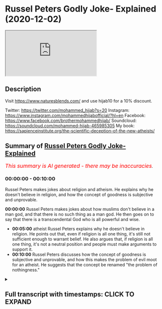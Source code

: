 # Russel Peters Godly Joke- Explained (2020-12-02)

<iframe loading='lazy' src='https://www.youtube.com/embed/LkMx5bmYB2I'></iframe>

## Description

Visit https://www.naturesblends.com/ and use hijab10 for a 10% discount. 

Twitter: https://twitter.com/mohammed_hijab?s=20
Instagram: https://www.instagram.com/mohammedhijabofficial/?hl=en
Facebook: https://www.facebook.com/brothermohammedhijab/
Soundcloud: https://soundcloud.com/mohammed-hijab-465985305
My book: https://sapienceinstitute.org/the-scientific-deception-of-the-new-atheists/

## Summary of [Russel Peters Godly Joke- Explained](https://www.youtube.com/watch?v=LkMx5bmYB2I)


*<span style="color:red; font-size:125%">This summary is AI generated - there may be inaccuracies</span>. [](/)*

### <a onclick="modifyYTiframeseektime('0')">00:00:00</a> - <a onclick="modifyYTiframeseektime('600')">00:10:00</a>

 Russel Peters makes jokes about religion and atheism. He explains why he doesn't believe in religion, and how the concept of goodness is subjective and unprovable.

**<a onclick="modifyYTiframeseektime('0')">00:00:00</a>** Russel Peters makes jokes about how muslims don't believe in a man god, and that there is no such thing as a man god. He then goes on to say that there is a transcendental God who is all powerful and wise.
* **<a onclick="modifyYTiframeseektime('300')">00:05:00</a>**  atheist Russel Peters explains why he doesn't believe in religion. He points out that, even if religion is all one thing, it's still not sufficient enough to warrant belief. He also argues that, if religion is all one thing, it's not a neutral position and people must make arguments to support it.
* **<a onclick="modifyYTiframeseektime('600')">00:10:00</a>** Russel Peters discusses how the concept of goodness is subjective and unprovable, and how this makes the problem of evil moot for an atheist. He suggests that the concept be renamed "the problem of nothingness."

<details><summary><h2>Full transcript with timestamps: CLICK TO EXPAND</h2></summary>

<a onclick="modifyYTiframeseektime('5')">0:00:05</a> is the hijab 10  
<a onclick="modifyYTiframeseektime('7')">0:00:07</a> discount code for 10 discount on a wide  
<a onclick="modifyYTiframeseektime('9')">0:00:09</a> range of products including  
<a onclick="modifyYTiframeseektime('11')">0:00:11</a> premium ethiopian black seed products  
<a onclick="modifyYTiframeseektime('13')">0:00:13</a> assalamu alaikum warahmatullahi  
<a onclick="modifyYTiframeseektime('20')">0:00:20</a> yes there is something different yes  
<a onclick="modifyYTiframeseektime('22')">0:00:22</a> there is something unusual  
<a onclick="modifyYTiframeseektime('24')">0:00:24</a> yes there is something that might be a  
<a onclick="modifyYTiframeseektime('26')">0:00:26</a> little bit irritating but don't worry  
<a onclick="modifyYTiframeseektime('28')">0:00:28</a> we'll get rid of ali dawa  
<a onclick="modifyYTiframeseektime('33')">0:00:33</a> today guys what we're going to be doing  
<a onclick="modifyYTiframeseektime('35')">0:00:35</a> is we're going to be responding to some  
<a onclick="modifyYTiframeseektime('37')">0:00:37</a> of the comments made by  
<a onclick="modifyYTiframeseektime('38')">0:00:38</a> a comedian by the name of russell peters  
<a onclick="modifyYTiframeseektime('41')">0:00:41</a> so let's see some of his comments ali  
<a onclick="modifyYTiframeseektime('43')">0:00:43</a> and let's uh comment on those  
<a onclick="modifyYTiframeseektime('45')">0:00:45</a> okay let's do that inshallah yeah okay  
<a onclick="modifyYTiframeseektime('48')">0:00:48</a> so this video was sent to me by brother  
<a onclick="modifyYTiframeseektime('49')">0:00:49</a> and i thought  
<a onclick="modifyYTiframeseektime('51')">0:00:51</a> let's go for inshallah because he's  
<a onclick="modifyYTiframeseektime('52')">0:00:52</a> claimed to be an atheist  
<a onclick="modifyYTiframeseektime('54')">0:00:54</a> really well yeah because he was  
<a onclick="modifyYTiframeseektime('55')">0:00:55</a> essentially an atheist i am as well  
<a onclick="modifyYTiframeseektime('57')">0:00:57</a> yeah you ready yeah uh and he really  
<a onclick="modifyYTiframeseektime('60')">0:01:00</a> you know i remember this one routine  
<a onclick="modifyYTiframeseektime('62')">0:01:02</a> about the you know  
<a onclick="modifyYTiframeseektime('64')">0:01:04</a> whenever you go to a funeral at some  
<a onclick="modifyYTiframeseektime('66')">0:01:06</a> point someone's gonna say  
<a onclick="modifyYTiframeseektime('68')">0:01:08</a> i know he's up there looking down at us  
<a onclick="modifyYTiframeseektime('69')">0:01:09</a> and smiling yeah  
<a onclick="modifyYTiframeseektime('71')">0:01:11</a> you know i was like there is no up there  
<a onclick="modifyYTiframeseektime('73')">0:01:13</a> yeah he's he's probably down there  
<a onclick="modifyYTiframeseektime('75')">0:01:15</a> looking up at us religion has  
<a onclick="modifyYTiframeseektime('79')">0:01:19</a> convinced that there's an invisible man  
<a onclick="modifyYTiframeseektime('81')">0:01:21</a> and is living in the sky exactly  
<a onclick="modifyYTiframeseektime('82')">0:01:22</a> he's watching everything you do but he's  
<a onclick="modifyYTiframeseektime('84')">0:01:24</a> particularly keen on what you do with  
<a onclick="modifyYTiframeseektime('85')">0:01:25</a> your penis  
<a onclick="modifyYTiframeseektime('86')">0:01:26</a> okay let's take a step at a time yeah  
<a onclick="modifyYTiframeseektime('89')">0:01:29</a> yeah so  
<a onclick="modifyYTiframeseektime('90')">0:01:30</a> what i'm starting to realize is this  
<a onclick="modifyYTiframeseektime('91')">0:01:31</a> year so we know in the west for example  
<a onclick="modifyYTiframeseektime('94')">0:01:34</a> a lot of people have turned their back  
<a onclick="modifyYTiframeseektime('96')">0:01:36</a> to christianity yeah due to secularism  
<a onclick="modifyYTiframeseektime('98')">0:01:38</a> and  
<a onclick="modifyYTiframeseektime('98')">0:01:38</a> or the i think what they do a lot of  
<a onclick="modifyYTiframeseektime('101')">0:01:41</a> people do is like  
<a onclick="modifyYTiframeseektime('102')">0:01:42</a> they have a bad experience i think this  
<a onclick="modifyYTiframeseektime('104')">0:01:44</a> is human psychology they have a bad  
<a onclick="modifyYTiframeseektime('105')">0:01:45</a> experience with something  
<a onclick="modifyYTiframeseektime('106')">0:01:46</a> and then they paint everybody the same  
<a onclick="modifyYTiframeseektime('108')">0:01:48</a> so i think where he's coming from is  
<a onclick="modifyYTiframeseektime('110')">0:01:50</a> like it's the same thing because we hear  
<a onclick="modifyYTiframeseektime('111')">0:01:51</a> over and over again with atheists  
<a onclick="modifyYTiframeseektime('112')">0:01:52</a> oh yeah you guys believe in a man in the  
<a onclick="modifyYTiframeseektime('114')">0:01:54</a> sky well that's not really the case  
<a onclick="modifyYTiframeseektime('116')">0:01:56</a> as muslims do we believe in a man in the  
<a onclick="modifyYTiframeseektime('118')">0:01:58</a> sky or this  
<a onclick="modifyYTiframeseektime('120')">0:02:00</a> invisible being or etc because it's  
<a onclick="modifyYTiframeseektime('122')">0:02:02</a> something islamically  
<a onclick="modifyYTiframeseektime('123')">0:02:03</a> we actually laugh at you know we say  
<a onclick="modifyYTiframeseektime('125')">0:02:05</a> look this is actually nonsense  
<a onclick="modifyYTiframeseektime('127')">0:02:07</a> so what would you say to it let's let's  
<a onclick="modifyYTiframeseektime('129')">0:02:09</a> let's imagine russell peters is watching  
<a onclick="modifyYTiframeseektime('131')">0:02:11</a> this  
<a onclick="modifyYTiframeseektime('131')">0:02:11</a> right what would you say to him do you  
<a onclick="modifyYTiframeseektime('133')">0:02:13</a> as a muslim believe in a man in the sky  
<a onclick="modifyYTiframeseektime('136')">0:02:16</a> well if that's the god he doesn't  
<a onclick="modifyYTiframeseektime('137')">0:02:17</a> believe in then that's the god we all  
<a onclick="modifyYTiframeseektime('139')">0:02:19</a> don't believe in as muslims as well  
<a onclick="modifyYTiframeseektime('140')">0:02:20</a> yeah i mean right i mean  
<a onclick="modifyYTiframeseektime('144')">0:02:24</a> you know people don't realize that when  
<a onclick="modifyYTiframeseektime('146')">0:02:26</a> you come into islam you say two things  
<a onclick="modifyYTiframeseektime('148')">0:02:28</a> you say  
<a onclick="modifyYTiframeseektime('152')">0:02:32</a> and then obviously  
<a onclick="modifyYTiframeseektime('155')">0:02:35</a> so i testify that there's no god worthy  
<a onclick="modifyYTiframeseektime('158')">0:02:38</a> of worship  
<a onclick="modifyYTiframeseektime('159')">0:02:39</a> except for allah and that muhammad is  
<a onclick="modifyYTiframeseektime('160')">0:02:40</a> his messenger but the first part of that  
<a onclick="modifyYTiframeseektime('162')">0:02:42</a> is a negation  
<a onclick="modifyYTiframeseektime('164')">0:02:44</a> right so there is no god  
<a onclick="modifyYTiframeseektime('167')">0:02:47</a> worthy of worship except for allah right  
<a onclick="modifyYTiframeseektime('171')">0:02:51</a> so this negation actually cancels out  
<a onclick="modifyYTiframeseektime('174')">0:02:54</a> all anthropomorphic understandings of  
<a onclick="modifyYTiframeseektime('177')">0:02:57</a> god meaning so it's not right he can  
<a onclick="modifyYTiframeseektime('178')">0:02:58</a> come the same  
<a onclick="modifyYTiframeseektime('179')">0:02:59</a> or are you saying that you don't believe  
<a onclick="modifyYTiframeseektime('181')">0:03:01</a> in any other man gods  
<a onclick="modifyYTiframeseektime('182')">0:03:02</a> but the man good we don't believe in a  
<a onclick="modifyYTiframeseektime('184')">0:03:04</a> man god okay so we don't we don't  
<a onclick="modifyYTiframeseektime('185')">0:03:05</a> believe in any man god right because  
<a onclick="modifyYTiframeseektime('187')">0:03:07</a> you're special we don't believe in so no  
<a onclick="modifyYTiframeseektime('189')">0:03:09</a> man gods but our man god is different  
<a onclick="modifyYTiframeseektime('192')">0:03:12</a> no we don't believe in any man can be  
<a onclick="modifyYTiframeseektime('194')">0:03:14</a> god in fact  
<a onclick="modifyYTiframeseektime('195')">0:03:15</a> we don't think it's intelligible  
<a onclick="modifyYTiframeseektime('196')">0:03:16</a> conceivable or pardonable  
<a onclick="modifyYTiframeseektime('199')">0:03:19</a> that we can point at any man with a date  
<a onclick="modifyYTiframeseektime('201')">0:03:21</a> of birth and say that that  
<a onclick="modifyYTiframeseektime('202')">0:03:22</a> man is god okay i mean you're right  
<a onclick="modifyYTiframeseektime('204')">0:03:24</a> edward  
<a onclick="modifyYTiframeseektime('205')">0:03:25</a> so anyone with a date of birth that you  
<a onclick="modifyYTiframeseektime('207')">0:03:27</a> look at and you point to that person  
<a onclick="modifyYTiframeseektime('209')">0:03:29</a> yes we can't point to anybody like that  
<a onclick="modifyYTiframeseektime('211')">0:03:31</a> and say that that person is god because  
<a onclick="modifyYTiframeseektime('213')">0:03:33</a> god is by definition pre-eternal  
<a onclick="modifyYTiframeseektime('216')">0:03:36</a> and post-eternal god is the necessary  
<a onclick="modifyYTiframeseektime('219')">0:03:39</a> being  
<a onclick="modifyYTiframeseektime('220')">0:03:40</a> the sovereign  
<a onclick="modifyYTiframeseektime('224')">0:03:44</a> i made a joke it just went over there i  
<a onclick="modifyYTiframeseektime('225')">0:03:45</a> called edward i called you edward  
<a onclick="modifyYTiframeseektime('228')">0:03:48</a> because you used such a sophisticated  
<a onclick="modifyYTiframeseektime('230')">0:03:50</a> language and you sounded like an edward  
<a onclick="modifyYTiframeseektime('231')">0:03:51</a> i'm sorry  
<a onclick="modifyYTiframeseektime('233')">0:03:53</a> it was a joke that went bad why are you  
<a onclick="modifyYTiframeseektime('234')">0:03:54</a> saying that you know  
<a onclick="modifyYTiframeseektime('236')">0:03:56</a> us ethnics can't say clever  
<a onclick="modifyYTiframeseektime('242')">0:04:02</a> so um yeah it's not possible that so  
<a onclick="modifyYTiframeseektime('245')">0:04:05</a> we don't look at any human being and say  
<a onclick="modifyYTiframeseektime('246')">0:04:06</a> that's god in fact the quran is candid  
<a onclick="modifyYTiframeseektime('248')">0:04:08</a> about this  
<a onclick="modifyYTiframeseektime('249')">0:04:09</a> issue the quran is unequivocal about the  
<a onclick="modifyYTiframeseektime('251')">0:04:11</a> issue that there is no human being that  
<a onclick="modifyYTiframeseektime('253')">0:04:13</a> can be god  
<a onclick="modifyYTiframeseektime('254')">0:04:14</a> so we also reject that kind of god  
<a onclick="modifyYTiframeseektime('257')">0:04:17</a> with him we're on the same page on that  
<a onclick="modifyYTiframeseektime('259')">0:04:19</a> we'd reject a man god looking up and  
<a onclick="modifyYTiframeseektime('261')">0:04:21</a> pointing out  
<a onclick="modifyYTiframeseektime('261')">0:04:21</a> you know us from the sky whatever it may  
<a onclick="modifyYTiframeseektime('263')">0:04:23</a> be we do believe in a transcendental god  
<a onclick="modifyYTiframeseektime('266')">0:04:26</a> we do believe in a god that is all  
<a onclick="modifyYTiframeseektime('267')">0:04:27</a> powerful or wise or knowledgeable  
<a onclick="modifyYTiframeseektime('270')">0:04:30</a> because we look at the fact that the  
<a onclick="modifyYTiframeseektime('272')">0:04:32</a> universe  
<a onclick="modifyYTiframeseektime('272')">0:04:32</a> is in is finely tuned we look at the  
<a onclick="modifyYTiframeseektime('275')">0:04:35</a> fact that the universe  
<a onclick="modifyYTiframeseektime('276')">0:04:36</a> has laws and we attribute to that a law  
<a onclick="modifyYTiframeseektime('279')">0:04:39</a> maker  
<a onclick="modifyYTiframeseektime('280')">0:04:40</a> yeah that's as simple as that really we  
<a onclick="modifyYTiframeseektime('281')">0:04:41</a> attribute a lawmaker with intelligence  
<a onclick="modifyYTiframeseektime('284')">0:04:44</a> uh with power and it's not the case i'm  
<a onclick="modifyYTiframeseektime('287')">0:04:47</a> a new atheist and he's really kind of  
<a onclick="modifyYTiframeseektime('288')">0:04:48</a> regurgitating new atheist jargon here  
<a onclick="modifyYTiframeseektime('290')">0:04:50</a> they usually straw man religion before  
<a onclick="modifyYTiframeseektime('293')">0:04:53</a> they can  
<a onclick="modifyYTiframeseektime('293')">0:04:53</a> try and attack it these conceptions of  
<a onclick="modifyYTiframeseektime('296')">0:04:56</a> god is something we don't accept  
<a onclick="modifyYTiframeseektime('297')">0:04:57</a> exactly i might go to church and i'd be  
<a onclick="modifyYTiframeseektime('299')">0:04:59</a> like doesn't add up to me in here  
<a onclick="modifyYTiframeseektime('301')">0:05:01</a> just something seems off and  
<a onclick="modifyYTiframeseektime('304')">0:05:04</a> and i had questions and you weren't  
<a onclick="modifyYTiframeseektime('306')">0:05:06</a> allowed to ask questions  
<a onclick="modifyYTiframeseektime('308')">0:05:08</a> and i'm like well that seems a little  
<a onclick="modifyYTiframeseektime('310')">0:05:10</a> odd okay so  
<a onclick="modifyYTiframeseektime('312')">0:05:12</a> asking questions maybe he's talking  
<a onclick="modifyYTiframeseektime('314')">0:05:14</a> about  
<a onclick="modifyYTiframeseektime('316')">0:05:16</a> christianity um god knows  
<a onclick="modifyYTiframeseektime('319')">0:05:19</a> medieval times where you know they were  
<a onclick="modifyYTiframeseektime('322')">0:05:22</a> i found a mistake in  
<a onclick="modifyYTiframeseektime('323')">0:05:23</a> burning people who are involved in  
<a onclick="modifyYTiframeseektime('324')">0:05:24</a> science and all these kind of things  
<a onclick="modifyYTiframeseektime('326')">0:05:26</a> so is he coming from the angle where  
<a onclick="modifyYTiframeseektime('328')">0:05:28</a> he's saying well hold on a second i want  
<a onclick="modifyYTiframeseektime('329')">0:05:29</a> to ask questions you don't even allow me  
<a onclick="modifyYTiframeseektime('330')">0:05:30</a> to ask questions then you want me to  
<a onclick="modifyYTiframeseektime('331')">0:05:31</a> believe in that  
<a onclick="modifyYTiframeseektime('332')">0:05:32</a> to be fair even to christianity i don't  
<a onclick="modifyYTiframeseektime('333')">0:05:33</a> even think it's like i wouldn't even  
<a onclick="modifyYTiframeseektime('335')">0:05:35</a> characterize it like that you know  
<a onclick="modifyYTiframeseektime('337')">0:05:37</a> obviously people point out to galileo as  
<a onclick="modifyYTiframeseektime('340')">0:05:40</a> um but most historians of science they  
<a onclick="modifyYTiframeseektime('342')">0:05:42</a> don't see that as  
<a onclick="modifyYTiframeseektime('343')">0:05:43</a> because he said we spoke of the  
<a onclick="modifyYTiframeseektime('345')">0:05:45</a> heliocentric model there's a lot more  
<a onclick="modifyYTiframeseektime('347')">0:05:47</a> that came into it  
<a onclick="modifyYTiframeseektime('348')">0:05:48</a> i don't think any rational actor in the  
<a onclick="modifyYTiframeseektime('350')">0:05:50</a> world doesn't allow  
<a onclick="modifyYTiframeseektime('352')">0:05:52</a> or a community of rational people don't  
<a onclick="modifyYTiframeseektime('354')">0:05:54</a> allow questions to be asked  
<a onclick="modifyYTiframeseektime('356')">0:05:56</a> certain things would be even christians  
<a onclick="modifyYTiframeseektime('357')">0:05:57</a> and jews and muslims  
<a onclick="modifyYTiframeseektime('359')">0:05:59</a> religious people we have been asking  
<a onclick="modifyYTiframeseektime('360')">0:06:00</a> critical questions for  
<a onclick="modifyYTiframeseektime('362')">0:06:02</a> god god knows how long that is so i  
<a onclick="modifyYTiframeseektime('365')">0:06:05</a> don't even accept his anecdote as  
<a onclick="modifyYTiframeseektime('367')">0:06:07</a> generalizable right it's sometimes it  
<a onclick="modifyYTiframeseektime('369')">0:06:09</a> can be true that okay well maybe he's  
<a onclick="modifyYTiframeseektime('371')">0:06:11</a> asked some certain questions about the  
<a onclick="modifyYTiframeseektime('372')">0:06:12</a> trinity or certain question about the  
<a onclick="modifyYTiframeseektime('374')">0:06:14</a> man god  
<a onclick="modifyYTiframeseektime('374')">0:06:14</a> and he wasn't given a satisfactory  
<a onclick="modifyYTiframeseektime('376')">0:06:16</a> answer and we don't think christianity  
<a onclick="modifyYTiframeseektime('378')">0:06:18</a> has satisfactory answers for those  
<a onclick="modifyYTiframeseektime('380')">0:06:20</a> questions because remember they do  
<a onclick="modifyYTiframeseektime('381')">0:06:21</a> believe in a man god  
<a onclick="modifyYTiframeseektime('382')">0:06:22</a> but once again we shouldn't kind of  
<a onclick="modifyYTiframeseektime('384')">0:06:24</a> superimpose christian ideas on islam  
<a onclick="modifyYTiframeseektime('387')">0:06:27</a> and that's what i think he's done he  
<a onclick="modifyYTiframeseektime('388')">0:06:28</a> said religion is all one thing  
<a onclick="modifyYTiframeseektime('390')">0:06:30</a> um and basically it's all it's all one  
<a onclick="modifyYTiframeseektime('393')">0:06:33</a> kind of thing and  
<a onclick="modifyYTiframeseektime('394')">0:06:34</a> it's it's really not so he's not being  
<a onclick="modifyYTiframeseektime('396')">0:06:36</a> sophisticated in his response here  
<a onclick="modifyYTiframeseektime('397')">0:06:37</a> yeah exactly you know i think i think  
<a onclick="modifyYTiframeseektime('399')">0:06:39</a> sometimes i believe some certain  
<a onclick="modifyYTiframeseektime('401')">0:06:41</a> atheists they  
<a onclick="modifyYTiframeseektime('402')">0:06:42</a> they're looking for an excuse not to  
<a onclick="modifyYTiframeseektime('404')">0:06:44</a> believe and they  
<a onclick="modifyYTiframeseektime('405')">0:06:45</a> have one bad experience and they'll be  
<a onclick="modifyYTiframeseektime('406')">0:06:46</a> like okay i'll hold onto this for the  
<a onclick="modifyYTiframeseektime('407')">0:06:47</a> rest of my life if anybody asks me why  
<a onclick="modifyYTiframeseektime('408')">0:06:48</a> not  
<a onclick="modifyYTiframeseektime('409')">0:06:49</a> oh this is the reason why and sometimes  
<a onclick="modifyYTiframeseektime('411')">0:06:51</a> fooling yourself you know because then  
<a onclick="modifyYTiframeseektime('412')">0:06:52</a> they the signs of god around you let's  
<a onclick="modifyYTiframeseektime('414')">0:06:54</a> suppose christianity or whether they  
<a onclick="modifyYTiframeseektime('415')">0:06:55</a> didn't  
<a onclick="modifyYTiframeseektime('416')">0:06:56</a> tell you uh like for example you know  
<a onclick="modifyYTiframeseektime('417')">0:06:57</a> how many people we know that came to  
<a onclick="modifyYTiframeseektime('418')">0:06:58</a> islam yeah in the church they didn't let  
<a onclick="modifyYTiframeseektime('419')">0:06:59</a> me ask they didn't go and say okay i'm  
<a onclick="modifyYTiframeseektime('420')">0:07:00</a> to be an atheist they said no  
<a onclick="modifyYTiframeseektime('422')">0:07:02</a> there has to be a creator it's just this  
<a onclick="modifyYTiframeseektime('423')">0:07:03</a> doesn't make sense to me they're not  
<a onclick="modifyYTiframeseektime('425')">0:07:05</a> allowing me to ask questions okay i'll  
<a onclick="modifyYTiframeseektime('426')">0:07:06</a> go to another church and ask questions  
<a onclick="modifyYTiframeseektime('427')">0:07:07</a> it's not sufficient enough  
<a onclick="modifyYTiframeseektime('428')">0:07:08</a> you don't just hold that on and be like  
<a onclick="modifyYTiframeseektime('430')">0:07:10</a> okay i think it's like a card that you  
<a onclick="modifyYTiframeseektime('432')">0:07:12</a> use where  
<a onclick="modifyYTiframeseektime('432')">0:07:12</a> you make your nest feel better and be  
<a onclick="modifyYTiframeseektime('434')">0:07:14</a> like no no you know i seek the truth  
<a onclick="modifyYTiframeseektime('436')">0:07:16</a> they didn't give me so  
<a onclick="modifyYTiframeseektime('437')">0:07:17</a> i'm just going to live my life how i  
<a onclick="modifyYTiframeseektime('438')">0:07:18</a> want to see good point  
<a onclick="modifyYTiframeseektime('441')">0:07:21</a> because the the signs of allah you know  
<a onclick="modifyYTiframeseektime('443')">0:07:23</a> verses over versus what it talks about  
<a onclick="modifyYTiframeseektime('445')">0:07:25</a> even  
<a onclick="modifyYTiframeseektime('445')">0:07:25</a> in your own self you know if you're not  
<a onclick="modifyYTiframeseektime('447')">0:07:27</a> going to question that i don't know man  
<a onclick="modifyYTiframeseektime('449')">0:07:29</a> i feel you i'm an atheist myself yeah i  
<a onclick="modifyYTiframeseektime('451')">0:07:31</a> mean i was probably a jew at some point  
<a onclick="modifyYTiframeseektime('452')">0:07:32</a> i was raised jewish actually yeah i was  
<a onclick="modifyYTiframeseektime('454')">0:07:34</a> raised jewish but at one point i mean i  
<a onclick="modifyYTiframeseektime('455')">0:07:35</a> haven't gone to a synagogue and  
<a onclick="modifyYTiframeseektime('457')">0:07:37</a> he paused it just one thing i he says  
<a onclick="modifyYTiframeseektime('459')">0:07:39</a> you're probably a jew at one point so  
<a onclick="modifyYTiframeseektime('461')">0:07:41</a> i think there's an assumption here which  
<a onclick="modifyYTiframeseektime('462')">0:07:42</a> is that whenever he thinks that  
<a onclick="modifyYTiframeseektime('465')">0:07:45</a> socialization can only happen towards  
<a onclick="modifyYTiframeseektime('467')">0:07:47</a> religion and you can't be socialized  
<a onclick="modifyYTiframeseektime('468')">0:07:48</a> into atheism  
<a onclick="modifyYTiframeseektime('470')">0:07:50</a> you know to be honest one time i'll tell  
<a onclick="modifyYTiframeseektime('471')">0:07:51</a> you something interesting right um  
<a onclick="modifyYTiframeseektime('474')">0:07:54</a> i was doing something when i was working  
<a onclick="modifyYTiframeseektime('475')">0:07:55</a> as a teacher i was asking the kids in my  
<a onclick="modifyYTiframeseektime('478')">0:07:58</a> classroom  
<a onclick="modifyYTiframeseektime('479')">0:07:59</a> i was asking them if they knew what  
<a onclick="modifyYTiframeseektime('480')">0:08:00</a> atheism was and if they knew what  
<a onclick="modifyYTiframeseektime('482')">0:08:02</a> christianity was and  
<a onclick="modifyYTiframeseektime('483')">0:08:03</a> all those things because there were key  
<a onclick="modifyYTiframeseektime('484')">0:08:04</a> terms right and then i asked follow-up  
<a onclick="modifyYTiframeseektime('486')">0:08:06</a> questions who would identify as an  
<a onclick="modifyYTiframeseektime('487')">0:08:07</a> atheist who'd identifies  
<a onclick="modifyYTiframeseektime('489')">0:08:09</a> uh christian who and so on and i would  
<a onclick="modifyYTiframeseektime('492')">0:08:12</a> say the majority of kids in the  
<a onclick="modifyYTiframeseektime('493')">0:08:13</a> classroom put their hands up  
<a onclick="modifyYTiframeseektime('495')">0:08:15</a> in identifying as an atheist then i said  
<a onclick="modifyYTiframeseektime('497')">0:08:17</a> what is atheism and those same kids  
<a onclick="modifyYTiframeseektime('499')">0:08:19</a> that put their hands up when when i  
<a onclick="modifyYTiframeseektime('501')">0:08:21</a> asked them what is atheism  
<a onclick="modifyYTiframeseektime('503')">0:08:23</a> sorry what would you identify as they  
<a onclick="modifyYTiframeseektime('506')">0:08:26</a> didn't know what atheism  
<a onclick="modifyYTiframeseektime('507')">0:08:27</a> entailed in in even a basic way  
<a onclick="modifyYTiframeseektime('510')">0:08:30</a> so you can be socialized into atheism  
<a onclick="modifyYTiframeseektime('512')">0:08:32</a> just as you can be socialized into  
<a onclick="modifyYTiframeseektime('513')">0:08:33</a> christianity  
<a onclick="modifyYTiframeseektime('514')">0:08:34</a> it's it's this um this idea of  
<a onclick="modifyYTiframeseektime('517')">0:08:37</a> neutrality has to be argued for  
<a onclick="modifyYTiframeseektime('519')">0:08:39</a> if you want to say that well atheism is  
<a onclick="modifyYTiframeseektime('521')">0:08:41</a> a neutral  
<a onclick="modifyYTiframeseektime('523')">0:08:43</a> thing yeah but you have to argue that  
<a onclick="modifyYTiframeseektime('524')">0:08:44</a> that is the case are people born  
<a onclick="modifyYTiframeseektime('526')">0:08:46</a> believing in atheism because  
<a onclick="modifyYTiframeseektime('528')">0:08:48</a> actually there were studies was it was  
<a onclick="modifyYTiframeseektime('530')">0:08:50</a> oxford university yeah  
<a onclick="modifyYTiframeseektime('531')">0:08:51</a> 2011 the anthropological society they  
<a onclick="modifyYTiframeseektime('533')">0:08:53</a> said that most people are born believing  
<a onclick="modifyYTiframeseektime('535')">0:08:55</a> in high power  
<a onclick="modifyYTiframeseektime('536')">0:08:56</a> so so we can say the neutral position is  
<a onclick="modifyYTiframeseektime('537')">0:08:57</a> you're all believers right but  
<a onclick="modifyYTiframeseektime('539')">0:08:59</a> as an intellectual position as an  
<a onclick="modifyYTiframeseektime('540')">0:09:00</a> intellectual position we both have to  
<a onclick="modifyYTiframeseektime('542')">0:09:02</a> make arguments  
<a onclick="modifyYTiframeseektime('543')">0:09:03</a> we have to show why that is the neutral  
<a onclick="modifyYTiframeseektime('544')">0:09:04</a> position but he hasn't done that he  
<a onclick="modifyYTiframeseektime('546')">0:09:06</a> assumes that to be the case  
<a onclick="modifyYTiframeseektime('548')">0:09:08</a> yeah but he hasn't shown any evidence  
<a onclick="modifyYTiframeseektime('549')">0:09:09</a> for it yeah exactly it's true very very  
<a onclick="modifyYTiframeseektime('551')">0:09:11</a> important  
<a onclick="modifyYTiframeseektime('552')">0:09:12</a> but my whole goal is just listen at the  
<a onclick="modifyYTiframeseektime('554')">0:09:14</a> end of the day  
<a onclick="modifyYTiframeseektime('555')">0:09:15</a> did i do good things and nice things for  
<a onclick="modifyYTiframeseektime('557')">0:09:17</a> people when i was here that's all i care  
<a onclick="modifyYTiframeseektime('559')">0:09:19</a> about yeah  
<a onclick="modifyYTiframeseektime('560')">0:09:20</a> and i think we can end on this point  
<a onclick="modifyYTiframeseektime('561')">0:09:21</a> here this what he just mentioned did i  
<a onclick="modifyYTiframeseektime('563')">0:09:23</a> do good things that's what i care about  
<a onclick="modifyYTiframeseektime('567')">0:09:27</a> we've discussed this before what's good  
<a onclick="modifyYTiframeseektime('568')">0:09:28</a> thing good who defines what goodness is  
<a onclick="modifyYTiframeseektime('570')">0:09:30</a> good who does who do you prioritize  
<a onclick="modifyYTiframeseektime('572')">0:09:32</a> being good too right and if we think  
<a onclick="modifyYTiframeseektime('574')">0:09:34</a> about in our  
<a onclick="modifyYTiframeseektime('575')">0:09:35</a> sense like we live here and on this  
<a onclick="modifyYTiframeseektime('576')">0:09:36</a> planet on this earth  
<a onclick="modifyYTiframeseektime('578')">0:09:38</a> being good i think what would you say  
<a onclick="modifyYTiframeseektime('580')">0:09:40</a> who should you be the most kind to  
<a onclick="modifyYTiframeseektime('582')">0:09:42</a> let's let's put it like who would you  
<a onclick="modifyYTiframeseektime('583')">0:09:43</a> say you should be the most kind to who  
<a onclick="modifyYTiframeseektime('584')">0:09:44</a> deserves your  
<a onclick="modifyYTiframeseektime('585')">0:09:45</a> most gratitude and kindness and for you  
<a onclick="modifyYTiframeseektime('587')">0:09:47</a> to obey like  
<a onclick="modifyYTiframeseektime('588')">0:09:48</a> let's not let's particularly got out the  
<a onclick="modifyYTiframeseektime('590')">0:09:50</a> picture for a second who would you say  
<a onclick="modifyYTiframeseektime('591')">0:09:51</a> like  
<a onclick="modifyYTiframeseektime('592')">0:09:52</a> me i was like my parents okay yeah and  
<a onclick="modifyYTiframeseektime('594')">0:09:54</a> then uh maybe after that  
<a onclick="modifyYTiframeseektime('596')">0:09:56</a> i don't know maybe my brother i don't  
<a onclick="modifyYTiframeseektime('597')">0:09:57</a> know maybe then my wife or my kids i  
<a onclick="modifyYTiframeseektime('599')">0:09:59</a> don't know yeah  
<a onclick="modifyYTiframeseektime('600')">0:10:00</a> there's hierarchy yeah because you know  
<a onclick="modifyYTiframeseektime('601')">0:10:01</a> okay well the thing is we believe in a  
<a onclick="modifyYTiframeseektime('603')">0:10:03</a> creator  
<a onclick="modifyYTiframeseektime('604')">0:10:04</a> then the definition a lot of people come  
<a onclick="modifyYTiframeseektime('607')">0:10:07</a> and ask this question okay you know  
<a onclick="modifyYTiframeseektime('608')">0:10:08</a> mother teresa where she going to go i'm  
<a onclick="modifyYTiframeseektime('610')">0:10:10</a> like look if you understand what shirk  
<a onclick="modifyYTiframeseektime('611')">0:10:11</a> is  
<a onclick="modifyYTiframeseektime('612')">0:10:12</a> and what the what shirk means if you are  
<a onclick="modifyYTiframeseektime('615')">0:10:15</a> good to everybody if ali dawa is good to  
<a onclick="modifyYTiframeseektime('617')">0:10:17</a> everyone charitable everybody loves  
<a onclick="modifyYTiframeseektime('618')">0:10:18</a> alidawah his child children he helps  
<a onclick="modifyYTiframeseektime('620')">0:10:20</a> everybody  
<a onclick="modifyYTiframeseektime('621')">0:10:21</a> when he goes home he insults his mom he  
<a onclick="modifyYTiframeseektime('622')">0:10:22</a> beats his mom up is ali dawa a good  
<a onclick="modifyYTiframeseektime('624')">0:10:24</a> person  
<a onclick="modifyYTiframeseektime('625')">0:10:25</a> everyone's going to say no hold on a  
<a onclick="modifyYTiframeseektime('627')">0:10:27</a> second i'm good to everybody then how do  
<a onclick="modifyYTiframeseektime('629')">0:10:29</a> you expect the treatment of entering  
<a onclick="modifyYTiframeseektime('630')">0:10:30</a> paradise in the hereafter when you're  
<a onclick="modifyYTiframeseektime('631')">0:10:31</a> going to go to god and say god i was  
<a onclick="modifyYTiframeseektime('632')">0:10:32</a> good to every  
<a onclick="modifyYTiframeseektime('633')">0:10:33</a> everyone i was good to but you  
<a onclick="modifyYTiframeseektime('635')">0:10:35</a> disobeying the commandments  
<a onclick="modifyYTiframeseektime('637')">0:10:37</a> of allah um and not acknowledging him  
<a onclick="modifyYTiframeseektime('640')">0:10:40</a> and not  
<a onclick="modifyYTiframeseektime('641')">0:10:41</a> maybe some some people who hate god then  
<a onclick="modifyYTiframeseektime('643')">0:10:43</a> how are you a good person i think we  
<a onclick="modifyYTiframeseektime('645')">0:10:45</a> need to understand the redefine what is  
<a onclick="modifyYTiframeseektime('647')">0:10:47</a> good  
<a onclick="modifyYTiframeseektime('647')">0:10:47</a> well it's a good point i mean at the end  
<a onclick="modifyYTiframeseektime('649')">0:10:49</a> of the day like you say um  
<a onclick="modifyYTiframeseektime('651')">0:10:51</a> goodness is a metaphysic it's not  
<a onclick="modifyYTiframeseektime('652')">0:10:52</a> something which is empirically uh  
<a onclick="modifyYTiframeseektime('654')">0:10:54</a> justified  
<a onclick="modifyYTiframeseektime('654')">0:10:54</a> you can't put goodness under a  
<a onclick="modifyYTiframeseektime('656')">0:10:56</a> microscope and so  
<a onclick="modifyYTiframeseektime('658')">0:10:58</a> yeah you can't put goodness under from  
<a onclick="modifyYTiframeseektime('659')">0:10:59</a> his point of view goodness doesn't exist  
<a onclick="modifyYTiframeseektime('662')">0:11:02</a> if you're a materialist naturalist  
<a onclick="modifyYTiframeseektime('664')">0:11:04</a> materialist okay  
<a onclick="modifyYTiframeseektime('665')">0:11:05</a> atheist you can't actually talk about  
<a onclick="modifyYTiframeseektime('668')">0:11:08</a> morality in any meaningful objectively  
<a onclick="modifyYTiframeseektime('671')">0:11:11</a> objectively meaningful way because you  
<a onclick="modifyYTiframeseektime('673')">0:11:13</a> can't put morality under a microscope  
<a onclick="modifyYTiframeseektime('675')">0:11:15</a> and so goodness is going to be totally  
<a onclick="modifyYTiframeseektime('678')">0:11:18</a> subjective  
<a onclick="modifyYTiframeseektime('679')">0:11:19</a> it's going to be something which is a  
<a onclick="modifyYTiframeseektime('680')">0:11:20</a> social construct or a cultural construct  
<a onclick="modifyYTiframeseektime('682')">0:11:22</a> of some sort  
<a onclick="modifyYTiframeseektime('683')">0:11:23</a> and therefore something which you  
<a onclick="modifyYTiframeseektime('685')">0:11:25</a> shouldn't be using as an argument  
<a onclick="modifyYTiframeseektime('687')">0:11:27</a> and so that on the flip side as well the  
<a onclick="modifyYTiframeseektime('689')">0:11:29</a> problem of evil becomes redundant for an  
<a onclick="modifyYTiframeseektime('690')">0:11:30</a> atheist because  
<a onclick="modifyYTiframeseektime('691')">0:11:31</a> evil is unprovable it's a metaphysically  
<a onclick="modifyYTiframeseektime('694')">0:11:34</a> unprovable thing  
<a onclick="modifyYTiframeseektime('696')">0:11:36</a> so once again when atheists like this  
<a onclick="modifyYTiframeseektime('699')">0:11:39</a> individual  
<a onclick="modifyYTiframeseektime('700')">0:11:40</a> says mentions goodness and you know  
<a onclick="modifyYTiframeseektime('702')">0:11:42</a> badness if you like you know  
<a onclick="modifyYTiframeseektime('704')">0:11:44</a> is he talking about something which  
<a onclick="modifyYTiframeseektime('705')">0:11:45</a> exists objectively in the real world  
<a onclick="modifyYTiframeseektime('707')">0:11:47</a> and if so how can you prove it you know  
<a onclick="modifyYTiframeseektime('709')">0:11:49</a> demonstrably  
<a onclick="modifyYTiframeseektime('710')">0:11:50</a> how can you show us you know because  
<a onclick="modifyYTiframeseektime('712')">0:11:52</a> it's not empirically uh justified just  
<a onclick="modifyYTiframeseektime('714')">0:11:54</a> in the same way as you would say  
<a onclick="modifyYTiframeseektime('716')">0:11:56</a> god is not something you can put under a  
<a onclick="modifyYTiframeseektime('717')">0:11:57</a> microscope therefore i don't believe him  
<a onclick="modifyYTiframeseektime('719')">0:11:59</a> so if you want to have your cake then  
<a onclick="modifyYTiframeseektime('720')">0:12:00</a> you can't have your cake and eat it both  
<a onclick="modifyYTiframeseektime('722')">0:12:02</a> if you if you want to reject  
<a onclick="modifyYTiframeseektime('723')">0:12:03</a> metaphysical um explanations for for  
<a onclick="modifyYTiframeseektime('726')">0:12:06</a> example why we're here  
<a onclick="modifyYTiframeseektime('727')">0:12:07</a> then also you have to uh reject  
<a onclick="modifyYTiframeseektime('730')">0:12:10</a> metaphysical morality matter  
<a onclick="modifyYTiframeseektime('732')">0:12:12</a> all kinds of metaphysics exactly yeah so  
<a onclick="modifyYTiframeseektime('735')">0:12:15</a> so to be honest instead of calling it  
<a onclick="modifyYTiframeseektime('736')">0:12:16</a> the economy come and call it the problem  
<a onclick="modifyYTiframeseektime('737')">0:12:17</a> of evil can we call it like  
<a onclick="modifyYTiframeseektime('739')">0:12:19</a> the problem of nothingness or the  
<a onclick="modifyYTiframeseektime('740')">0:12:20</a> problem of the atoms because you know if  
<a onclick="modifyYTiframeseektime('742')">0:12:22</a> you think about  
<a onclick="modifyYTiframeseektime('742')">0:12:22</a> you can't come and talk about evil and  
<a onclick="modifyYTiframeseektime('744')">0:12:24</a> good because you're an atheist  
<a onclick="modifyYTiframeseektime('746')">0:12:26</a> so you can't even come to me with the  
<a onclick="modifyYTiframeseektime('747')">0:12:27</a> problem of evil absolutely an atheist  
<a onclick="modifyYTiframeseektime('748')">0:12:28</a> for me  
<a onclick="modifyYTiframeseektime('749')">0:12:29</a> um cannot claim that or you know cannot  
<a onclick="modifyYTiframeseektime('752')">0:12:32</a> prove  
<a onclick="modifyYTiframeseektime('753')">0:12:33</a> that evil or goodness objectively exists  
<a onclick="modifyYTiframeseektime('756')">0:12:36</a> they can't prove that and therefore  
<a onclick="modifyYTiframeseektime('758')">0:12:38</a> using it as an argument against  
<a onclick="modifyYTiframeseektime('760')">0:12:40</a> religion or for atheism or for morality  
<a onclick="modifyYTiframeseektime('763')">0:12:43</a> irreligious morality  
<a onclick="modifyYTiframeseektime('764')">0:12:44</a> is really a redundant it's a moot point  
<a onclick="modifyYTiframeseektime('767')">0:12:47</a> and uh it doesn't get you far  
<a onclick="modifyYTiframeseektime('768')">0:12:48</a> and broken sisters on that note do not  
<a onclick="modifyYTiframeseektime('771')">0:12:51</a> forget to subscribe  
<a onclick="modifyYTiframeseektime('772')">0:12:52</a> to my channel um it's on your channel  
<a onclick="modifyYTiframeseektime('775')">0:12:55</a> i don't know whose channel is going to  
<a onclick="modifyYTiframeseektime('776')">0:12:56</a> be well watch it obviously on your  
<a onclick="modifyYTiframeseektime('777')">0:12:57</a> channel  
<a onclick="modifyYTiframeseektime('778')">0:12:58</a> okay you watch the video on hijab  
<a onclick="modifyYTiframeseektime('779')">0:12:59</a> channel please subscribe to my channel  
<a onclick="modifyYTiframeseektime('781')">0:13:01</a> you're going to do that you're going to  
<a onclick="modifyYTiframeseektime('782')">0:13:02</a> subscribe to his channel so you can  
<a onclick="modifyYTiframeseektime('783')">0:13:03</a> always be bombarded with the most  
<a onclick="modifyYTiframeseektime('785')">0:13:05</a> ridiculous  
<a onclick="modifyYTiframeseektime('786')">0:13:06</a> content until next time assalamu alaikum  
<a onclick="modifyYTiframeseektime('802')">0:13:22</a> you  
</details>